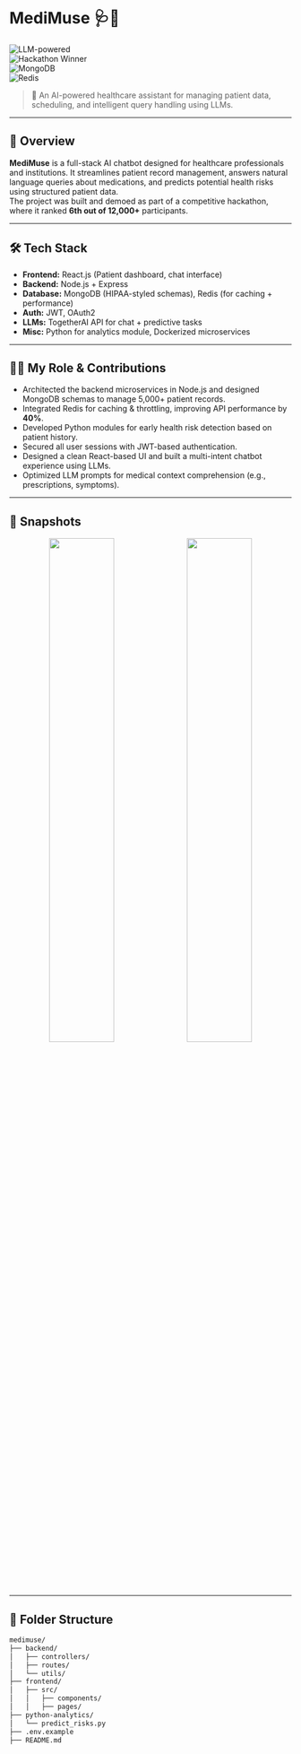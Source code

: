 # MediMuse 🩺💬  
![LLM-powered](https://img.shields.io/badge/LLM-powered-blueviolet)  
![Hackathon Winner](https://img.shields.io/badge/Hackathon-6th%20Place%20out%20of%2012%2C000+-red)  
![MongoDB](https://img.shields.io/badge/Database-MongoDB-green)  
![Redis](https://img.shields.io/badge/Caching-Redis-informational)

> 🧠 An AI-powered healthcare assistant for managing patient data, scheduling, and intelligent query handling using LLMs.

---

## 🧩 Overview
**MediMuse** is a full-stack AI chatbot designed for healthcare professionals and institutions. It streamlines patient record management, answers natural language queries about medications, and predicts potential health risks using structured patient data.  
The project was built and demoed as part of a competitive hackathon, where it ranked **6th out of 12,000+** participants.

---

## 🛠️ Tech Stack
- **Frontend:** React.js (Patient dashboard, chat interface)
- **Backend:** Node.js + Express
- **Database:** MongoDB (HIPAA-styled schemas), Redis (for caching + performance)
- **Auth:** JWT, OAuth2
- **LLMs:** TogetherAI API for chat + predictive tasks
- **Misc:** Python for analytics module, Dockerized microservices

---

## 🧑‍💻 My Role & Contributions
- Architected the backend microservices in Node.js and designed MongoDB schemas to manage 5,000+ patient records.
- Integrated Redis for caching & throttling, improving API performance by **40%**.
- Developed Python modules for early health risk detection based on patient history.
- Secured all user sessions with JWT-based authentication.
- Designed a clean React-based UI and built a multi-intent chatbot experience using LLMs.
- Optimized LLM prompts for medical context comprehension (e.g., prescriptions, symptoms).

---

## 📸 Snapshots

<p align="center">
  <img src="./assets/medimuse_dashboard.png" width="48%" />
  <img src="./assets/medimuse_chat.png" width="48%" />
</p>

---

## 📁 Folder Structure

```bash
medimuse/
├── backend/
│   ├── controllers/
│   ├── routes/
│   └── utils/
├── frontend/
│   ├── src/
│   │   ├── components/
│   │   ├── pages/
├── python-analytics/
│   └── predict_risks.py
├── .env.example
├── README.md

